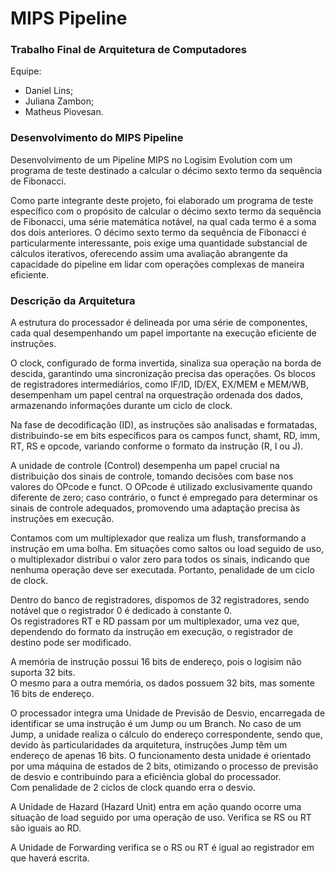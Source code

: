 # MIPS Pipeline
### Trabalho Final de Arquitetura de Computadores
Equipe:
  - Daniel Lins;
  - Juliana Zambon;
  - Matheus Piovesan.

### Desenvolvimento do MIPS Pipeline

Desenvolvimento de um Pipeline MIPS no Logisim Evolution com um programa de teste destinado a calcular o décimo sexto termo da sequência de Fibonacci.

Como parte integrante deste projeto, foi elaborado um programa de teste específico com o propósito de calcular o décimo sexto termo da sequência de Fibonacci, uma série matemática notável, na qual cada termo é a soma dos dois anteriores. O décimo sexto termo da sequência de Fibonacci é particularmente interessante, pois exige uma quantidade substancial de cálculos iterativos, oferecendo assim uma avaliação abrangente da capacidade do pipeline em lidar com operações complexas de maneira eficiente.
<br>
### Descrição da Arquitetura

A estrutura do processador é delineada por uma série de componentes, cada qual desempenhando um papel importante na execução eficiente de instruções.

O clock, configurado de forma invertida, sinaliza sua operação na borda de descida, garantindo uma sincronização precisa das operações. Os blocos de registradores intermediários, como IF/ID, ID/EX, EX/MEM e MEM/WB, desempenham um papel central na orquestração ordenada dos dados, armazenando informações durante um ciclo de clock.

Na fase de decodificação (ID), as instruções são analisadas e formatadas, distribuindo-se em bits específicos para os campos funct, shamt, RD, imm, RT, RS e opcode, variando conforme o formato da instrução (R, I ou J).

A unidade de controle (Control) desempenha um papel crucial na distribuição dos sinais de controle, tomando decisões com base nos valores do OPcode e funct. O OPcode é utilizado exclusivamente quando diferente de zero; caso contrário, o funct é empregado para determinar os sinais de controle adequados, promovendo uma adaptação precisa às instruções em execução.

Contamos com um multiplexador que realiza um flush, transformando a instrução em uma bolha. Em situações como saltos ou load seguido de uso, o multiplexador distribui o valor zero para todos os sinais, indicando que nenhuma operação deve ser executada. Portanto, penalidade de um ciclo de clock. 

Dentro do banco de registradores, dispomos de 32 registradores, sendo notável que o registrador 0 é dedicado à constante 0.<br>
Os registradores RT e RD passam por um multiplexador, uma vez que, dependendo do formato da instrução em execução, o registrador de destino pode ser modificado.

A memória de instrução possui 16 bits de endereço, pois o logisim não suporta 32 bits. <br>
O mesmo para a outra memória, os dados possuem 32 bits, mas somente 16 bits de endereço.

O processador integra uma Unidade de Previsão de Desvio, encarregada de identificar se uma instrução é um Jump ou um Branch. No caso de um Jump, a unidade realiza o cálculo do endereço correspondente, sendo que, devido às particularidades da arquitetura, instruções Jump têm um endereço de apenas 16 bits. O funcionamento desta unidade é orientado por uma máquina de estados de 2 bits, otimizando o processo de previsão de desvio e contribuindo para a eficiência global do processador. <br>
Com penalidade de 2 ciclos de clock quando erra o desvio.

A Unidade de Hazard (Hazard Unit) entra em ação quando ocorre uma situação de load seguido por uma operação de uso. Verifica se RS ou RT são iguais ao RD.

A Unidade de Forwarding verifica se o RS ou RT é igual ao registrador em que haverá escrita.
